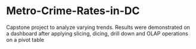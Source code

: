 # Metro-Crime-Rates-in-DC
Capstone project to analyze varying trends. Results were demonstrated on a dashboard after applying slicing, dicing, drill down and OLAP operations on a pivot table

